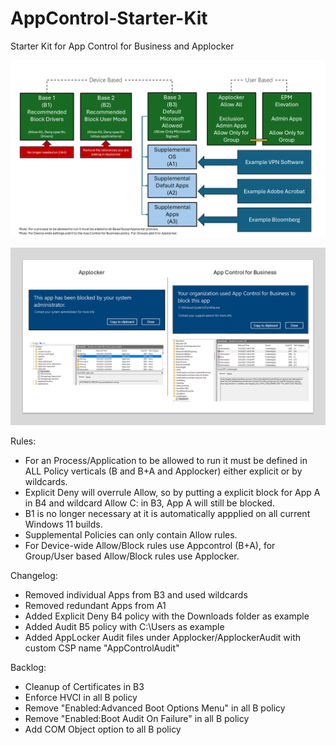 # AppControl-Starter-Kit
Starter Kit for App Control for Business and Applocker

![alt text](https://github.com/Marco-Sap/AppControl-Starter-Kit/blob/main/Src/Slide1.PNG?raw=true)

![alt text](https://github.com/Marco-Sap/AppControl-Starter-Kit/blob/main/Src/Slide3.PNG?raw=true)

Rules:
* For an Process/Application to be allowed to run it must be defined in ALL Policy verticals (B and B+A and Applocker) either explicit or by wildcards.
* Explicit Deny will overrule Allow, so by putting a explicit block for App A in B4 and wildcard Allow C: in B3, App A will still be blocked.
* B1 is no longer necessary at it is automatically appplied on all current Windows 11 builds.
* Supplemental Policies can only contain Allow rules.
* For Device-wide Allow/Block rules use Appcontrol (B+A), for Group/User based Allow/Block rules use Applocker.

Changelog:
* Removed individual Apps from B3 and used wildcards
* Removed redundant Apps from A1
* Added Explicit Deny B4 policy with the Downloads folder as example
* Added Audit B5 policy with C:\Users as example
* Added AppLocker Audit files under Applocker/ApplockerAudit with custom CSP name "AppControlAudit"

Backlog:
* Cleanup of Certificates in B3
* Enforce HVCI in all B policy
* Remove "Enabled:Advanced Boot Options Menu" in all B policy
* Remove "Enabled:Boot Audit On Failure" in all B policy
* Add COM Object option to all B policy
